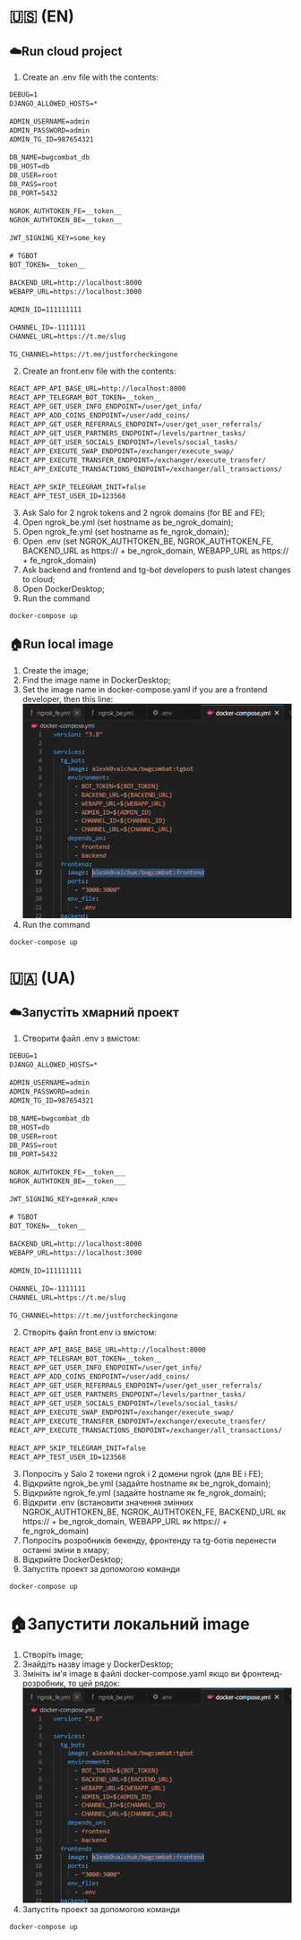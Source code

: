 # 🇺🇸 (EN)
## ☁️Run cloud project
1. Create an .env file with the contents:
```
DEBUG=1
DJANGO_ALLOWED_HOSTS=*

ADMIN_USERNAME=admin
ADMIN_PASSWORD=admin
ADMIN_TG_ID=987654321

DB_NAME=bwgcombat_db
DB_HOST=db
DB_USER=root
DB_PASS=root
DB_PORT=5432

NGROK_AUTHTOKEN_FE=__token__
NGROK_AUTHTOKEN_BE=__token__

JWT_SIGNING_KEY=some_key

# TGBOT
BOT_TOKEN=__token__

BACKEND_URL=http://localhost:8000
WEBAPP_URL=https://localhost:3000

ADMIN_ID=111111111

CHANNEL_ID=-1111111
CHANNEL_URL=https://t.me/slug

TG_CHANNEL=https://t.me/justforcheckingone
```
2. Create an front.env file with the contents:
```
REACT_APP_API_BASE_URL=http://localhost:8000
REACT_APP_TELEGRAM_BOT_TOKEN=__token__
REACT_APP_GET_USER_INFO_ENDPOINT=/user/get_info/
REACT_APP_ADD_COINS_ENDPOINT=/user/add_coins/
REACT_APP_GET_USER_REFERRALS_ENDPOINT=/user/get_user_referrals/
REACT_APP_GET_USER_PARTNERS_ENDPOINT=/levels/partner_tasks/
REACT_APP_GET_USER_SOCIALS_ENDPOINT=/levels/social_tasks/
REACT_APP_EXECUTE_SWAP_ENDPOINT=/exchanger/execute_swap/
REACT_APP_EXECUTE_TRANSFER_ENDPOINT=/exchanger/execute_transfer/
REACT_APP_EXECUTE_TRANSACTIONS_ENDPOINT=/exchanger/all_transactions/

REACT_APP_SKIP_TELEGRAM_INIT=false
REACT_APP_TEST_USER_ID=123568
```
3. Ask Salo for 2 ngrok tokens and 2 ngrok domains (for BE and FE);
4. Open ngrok_be.yml (set hostname as be_ngrok_domain);
5. Open ngrok_fe.yml (set hostname as fe_ngrok_domain);
6. Open .env (set NGROK_AUTHTOKEN_BE, NGROK_AUTHTOKEN_FE, BACKEND_URL as https:// + be_ngrok_domain, WEBAPP_URL as https:// + fe_ngrok_domain)
7. Ask backend and frontend and tg-bot developers to push latest changes to cloud;
8. Open DockerDesktop;
9. Run the command 
```
docker-compose up
```

## 🏠Run local image
1. Create the image;
2. Find the image name in DockerDesktop;
3. Set the image name in docker-compose.yaml
if you are a frontend developer, then this line:\
![alt text](image.png)
4. Run the command
```
docker-compose up
```



# 🇺🇦 (UA)
## ☁️Запустіть хмарний проект
1. Створити файл .env з вмістом:
```
DEBUG=1
DJANGO_ALLOWED_HOSTS=*

ADMIN_USERNAME=admin
ADMIN_PASSWORD=admin
ADMIN_TG_ID=987654321

DB_NAME=bwgcombat_db
DB_HOST=db
DB_USER=root
DB_PASS=root
DB_PORT=5432

NGROK_AUTHTOKEN_FE=__token___
NGROK_AUTHTOKEN_BE=__token___

JWT_SIGNING_KEY=деякий_ключ

# TGBOT
BOT_TOKEN=__token__

BACKEND_URL=http://localhost:8000
WEBAPP_URL=https://localhost:3000

ADMIN_ID=111111111

CHANNEL_ID=-1111111
CHANNEL_URL=https://t.me/slug

TG_CHANNEL=https://t.me/justforcheckingone
```
2. Створіть файл front.env із вмістом:
```
REACT_APP_API_BASE_BASE_URL=http://localhost:8000
REACT_APP_TELEGRAM_BOT_TOKEN=__token__
REACT_APP_GET_USER_INFO_ENDPOINT=/user/get_info/
REACT_APP_ADD_COINS_ENDPOINT=/user/add_coins/
REACT_APP_GET_USER_REFERRALS_ENDPOINT=/user/get_user_referrals/
REACT_APP_GET_USER_PARTNERS_ENDPOINT=/levels/partner_tasks/
REACT_APP_GET_USER_SOCIALS_ENDPOINT=/levels/social_tasks/
REACT_APP_EXECUTE_SWAP_ENDPOINT=/exchanger/execute_swap/
REACT_APP_EXECUTE_TRANSFER_ENDPOINT=/exchanger/execute_transfer/
REACT_APP_EXECUTE_TRANSACTIONS_ENDPOINT=/exchanger/all_transactions/

REACT_APP_SKIP_TELEGRAM_INIT=false
REACT_APP_TEST_USER_ID=123568
```
3. Попросіть у Salo 2 токени ngrok і 2 домени ngrok (для BE і FE);
4. Відкрийте ngrok_be.yml (задайте hostname як be_ngrok_domain);
5. Відкрийте ngrok_fe.yml (задайте hostname як fe_ngrok_domain);
6. Відкрити .env (встановити значення змінних NGROK_AUTHTOKEN_BE, NGROK_AUTHTOKEN_FE, BACKEND_URL як https:// + be_ngrok_domain, WEBAPP_URL як https:// + fe_ngrok_domain)
7. Попросіть розробників бекенду, фронтенду та tg-ботів перенести останні зміни в хмару;
8. Відкрийте DockerDesktop;
9. Запустіть проект за допомогою команди 
```
docker-compose up
```

# 🏠Запустити локальний image
1. Створіть image;
2. Знайдіть назву image у DockerDesktop;
3. Змініть ім'я image в файлі docker-compose.yaml
якщо ви фронтенд-розробник, то цей рядок:\
![alt text](image.png)
4. Запустіть проект за допомогою команди 
```
docker-compose up
```